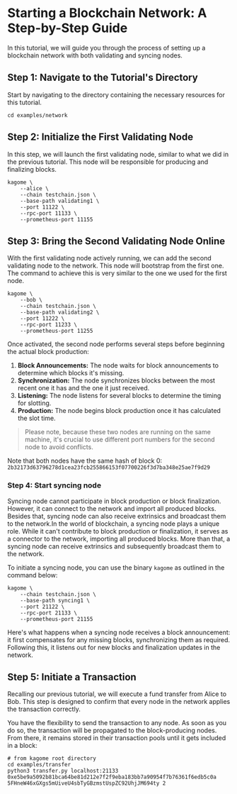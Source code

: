 [//]: # (
Copyright Quadrivium LLC
All Rights Reserved
SPDX-License-Identifier: Apache-2.0
)

# Starting a Blockchain Network: A Step-by-Step Guide

In this tutorial, we will guide you through the process of setting up a blockchain network with both validating and syncing nodes.

## Step 1: Navigate to the Tutorial's Directory

Start by navigating to the directory containing the necessary resources for this tutorial.

```shell script
cd examples/network
```

## Step 2: Initialize the First Validating Node

In this step, we will launch the first validating node, similar to what we did in the previous tutorial. This node will be responsible for producing and finalizing blocks.

```shell script
kagome \
    --alice \
    --chain testchain.json \
    --base-path validating1 \
    --port 11122 \
    --rpc-port 11133 \
    --prometheus-port 11155
```

## Step 3: Bring the Second Validating Node Online

With the first validating node actively running, we can add the second validating node to the network. This node will bootstrap from the first one. The command to achieve this is very similar to the one we used for the first node.

```shell script
kagome \
    --bob \
    --chain testchain.json \
    --base-path validating2 \
    --port 11222 \
    --rpc-port 11233 \
    --prometheus-port 11255
```

Once activated, the second node performs several steps before beginning the actual block production:

1. **Block Announcements:** The node waits for block announcements to determine which blocks it's missing.
2. **Synchronization:** The node synchronizes blocks between the most recent one it has and the one it just received.
3. **Listening:** The node listens for several blocks to determine the timing for slotting.
4. **Production:** The node begins block production once it has calculated the slot time.

> Please note, because these two nodes are running on the same machine, it's crucial to use different port numbers for the second node to avoid conflicts. 

Note that both nodes have the same hash of block 0: `2b32173d63796278d1cea23fcb255866153f07700226f3d7ba348e25ae7f9d29`

### Step 4: Start syncing node

Syncing node cannot participate in block production or block finalization. However, it can connect to the network and import all produced blocks. Besides that, syncing node can also receive extrinsics and broadcast them to the network.In the world of blockchain, a syncing node plays a unique role. While it can't contribute to block production or finalization, it serves as a connector to the network, importing all produced blocks. More than that, a syncing node can receive extrinsics and subsequently broadcast them to the network.

To initiate a syncing node, you can use the binary `kagome` as outlined in the command below:

```shell script
kagome \
    --chain testchain.json \
    --base-path syncing1 \
    --port 21122 \
    --rpc-port 21133 \
    --prometheus-port 21155
```

Here's what happens when a syncing node receives a block announcement: it first compensates for any missing blocks, synchronizing them as required. Following this, it listens out for new blocks and finalization updates in the network. 

## Step 5: Initiate a Transaction

Recalling our previous tutorial, we will execute a fund transfer from Alice to Bob. This step is designed to confirm that every node in the network applies the transaction correctly.

You have the flexibility to send the transaction to any node. As soon as you do so, the transaction will be propagated to the block-producing nodes. From there, it remains stored in their transaction pools until it gets included in a block:

```shell script
# from kagome root directory
cd examples/transfer
python3 transfer.py localhost:21133 0xe5be9a5092b81bca64be81d212e7f2f9eba183bb7a90954f7b76361f6edb5c0a 5FHneW46xGXgs5mUiveU4sbTyGBzmstUspZC92UhjJM694ty 2
```
